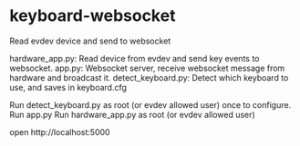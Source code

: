 # keyboard-websocket
Read evdev device and send to websocket

hardware_app.py: Read device from evdev and send key events to websocket.
app.py: Websocket server, receive websocket message from hardware and broadcast it.
detect_keyboard.py: Detect which keyboard to use, and saves in keyboard.cfg

Run detect_keyboard.py as root (or evdev allowed user) once to configure.
Run app.py
Run hardware_app.py as root (or evdev allowed user)

open http://localhost:5000
